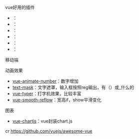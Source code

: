 vue好用的插件
- ：[]()
- ：[]()
- ：[]()
- ：[]()
- ：[]()
- ：[]()


移动端




动画效果
- [vue-animate-number](https://github.com/wangdahoo/vue-animate-number)：数字增加
- [text-mask](https://github.com/text-mask/text-mask)：文字遮罩，输入框按照reg输出，有（）或_什么的
- [vue-typer](https://github.com/cngu/vue-typer)：打字机效果，比较丰富
- [vue-smooth-reflow](https://github.com/guanzo/vue-smooth-reflow)：宽高if，show平滑变化



图表
- [vue-chartjs](https://github.com/apertureless/vue-chartjs)：vue封装chart.js



cr https://github.com/vuejs/awesome-vue
